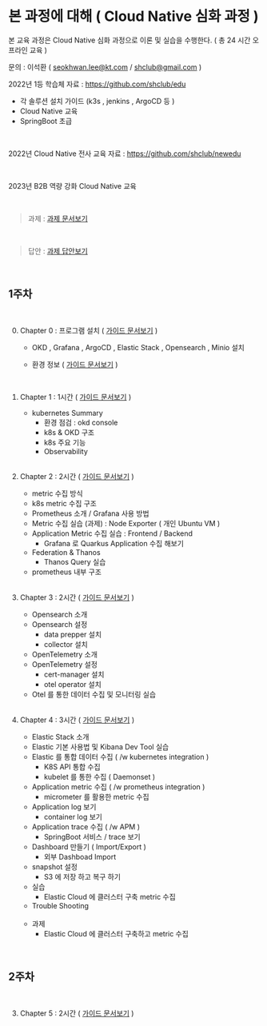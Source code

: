 # 본 과정에 대해  ( Cloud Native 심화 과정 )
 
본 교육 과정은 Cloud Native 심화 과정으로 이론 및 실습을 수행한다. ( 총 24 시간 오프라인 교육 )
 

문의 :  이석환 ( seokhwan.lee@kt.com / shclub@gmail.com )
<br/>

2022년 1등 학습체 자료  : https://github.com/shclub/edu
- 각 솔루션 설치 가이드 (k3s , jenkins , ArgoCD 등 ) 
- Cloud Native 교육
- SpringBoot 초급  

<br/>

2022년 Cloud Native 전사 교육 자료  : https://github.com/shclub/newedu


<br/>

2023년 B2B 역량 강화 Cloud Native 교육

<br/>

> 과제 :  [과제 문서보기](./homework.md)   

<br/>

> 답안 :  [과제 답안보기](https://github.com/shclub/edu_homework/blob/master/homework.md)

<br/>

## 1주차


<br/>


0. Chapter 0 : 프로그램 설치  ( [가이드 문서보기](https://github.com/shclub/edu/blob/master/okd4_install.md) )  

     - OKD , Grafana , ArgoCD , Elastic Stack , Opensearch , Minio 설치


     - 환경 정보  ( [가이드 문서보기](./environment.md) )  

    <br/>

1. Chapter 1 : 1시간  ( [가이드 문서보기](./chapter1.md) )    

     - kubernetes Summary  
       - 환경 점검 : okd console   
       - k8s & OKD 구조   
       - k8s 주요 기능  
       - Observability  

     <br/>

2. Chapter 2 : 2시간  ( [가이드 문서보기](./chapter2.md) )  


     - metric 수집 방식
     - k8s metric 수집 구조
     - Prometheus 소개 / Grafana 사용 방법 
     - Metric 수집 실습 (과제) : Node Exporter ( 개인 Ubuntu VM )
     - Application Metric 수집 실습 :  Frontend / Backend
       - Grafana 로 Quarkus Application 수집 해보기  
     - Federation & Thanos 
       - Thanos Query 실습 
     - prometheus 내부 구조

     <br/>
    
3. Chapter 3 : 2시간  ( [가이드 문서보기](./chapter3.md) )   

     - Opensearch 소개
     - Opensearch 설정
       - data prepper 설치
       - collector 설치
     - OpenTelemetry 소개
     - OpenTelemetry 설정
       - cert-manager 설치
       - otel operator 설치
     - Otel 를 통한 데이터 수집 및 모니터링 실습

     <br/>

4. Chapter 4 : 3시간  ( [가이드 문서보기](./chapter4.md) )  

     - Elastic Stack 소개
     - Elastic 기본 사용법 및 Kibana Dev Tool 실습
     - Elastic 를 통합 데이터 수집 ( /w kubernetes integration )
       - K8S API 통합 수집
       - kubelet 를 통한 수집 ( Daemonset )
     - Application metric 수집 ( /w prometheus integration )
       - micrometer 를 활용한 metric 수집
     - Application log 보기 
       - container log 보기
     - Application trace 수집 ( /w APM )
       - SpringBoot 서비스 / trace 보기
     - Dashboard 만들기 ( Import/Export ) 
       - 외부 Dashboad Import 
     - snapshot 설정  
       - S3 에 저장 하고 복구 하기 
     - 실습   
       - Elastic Cloud 에 클러스터 구축 metric 수집  
     - Trouble Shooting

     <br/>

     - 과제   
       - Elastic Cloud 에 클러스터 구축하고 metric 수집
     

<br/>


## 2주차


<br/>

3. Chapter 5 : 2시간   ( [가이드 문서보기](./chapter5.md) )  

